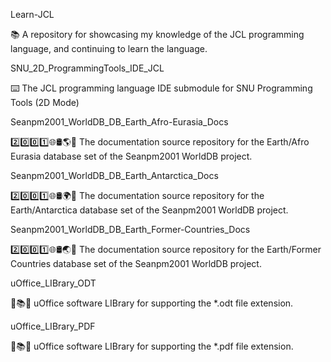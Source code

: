 
Learn-JCL

📚️ A repository for showcasing my knowledge of the JCL programming language, and continuing to learn the language. 

SNU_2D_ProgrammingTools_IDE_JCL

⌨️ The JCL programming language IDE submodule for SNU Programming Tools (2D Mode)

Seanpm2001_WorldDB_DB_Earth_Afro-Eurasia_Docs

2️⃣️0️⃣️0️⃣️1️⃣️🌐️🛢️🌎️📖️ The documentation source repository for the Earth/Afro Eurasia database set of the Seanpm2001 WorldDB project.

Seanpm2001_WorldDB_DB_Earth_Antarctica_Docs

2️⃣️0️⃣️0️⃣️1️⃣️🌐️🛢️🌍️📖️ The documentation source repository for the Earth/Antarctica database set of the Seanpm2001 WorldDB project.

Seanpm2001_WorldDB_DB_Earth_Former-Countries_Docs

2️⃣️0️⃣️0️⃣️1️⃣️🌐️🛢️🌏️📖️ The documentation source repository for the Earth/Former Countries database set of the Seanpm2001 WorldDB project.

uOffice_LIBrary_ODT

📙️📚️💾️ uOffice software LIBrary for supporting the *.odt file extension.

uOffice_LIBrary_PDF

📙️📚️💾️ uOffice software LIBrary for supporting the *.pdf file extension.

